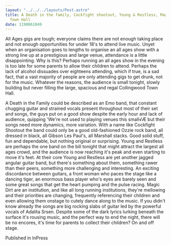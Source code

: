 ```yaml
---
layout: "../../../layouts/Post.astro"
title: A Death in the family, Cockfight shootout, Young & Restless, Magic Dirt - Collingwood
  Town Hall
date: 1190061049
---
```

All Ages gigs are tough; everyone claims there are not enough taking place and not enough opportunities for under 18's to attend live music. Unyet when an organisation goes to lengths to organise an all ages show with a strong line up at a prestigious and large venue, attendance is a little disappointing. Why is this? Perhaps running an all ages show in the evening is too late for some parents to allow their children to attend. Perhaps the lack of alcohol dissuades over eighteens attending, which if true, is a sad fact, that a vast majority of people are only attending gigs to get drunk, not for the music. Whatever the reasons, the audience is small tonight, slowly building but never filling the large, spacious and regal Collingwood Town Hall.

A Death in the Family could be described as an Emo band, that constant chugging guitar and strained vocals present throughout most of their set and songs, the guys put on a good show despite the early hour and lack of audience, quipping 'We're not used to playing venues this small√Æ but their songs need more dynamics, more variation. With a name like Cockfight Shootout the band could only be a good old-fashioned Ozzie rock band, all dressed in black, all Gibson Les Paul's, all Marshall stacks. Good solid stuff, fun and dependable, but nothing original or surprising. Young and Restless are perhaps the one band on the bill tonight that might attract the largest all ages crowd, and the audience is now reaching it's peak and even starting to move it's feet. At their core Young and Restless are yet another jagged angular guitar band, but there's something about them, something rawer than their peers, something more challenging and interesting. An exciting discordance between guitars, a front woman who paces the stage like a dancing tiger, an enormous bass player who's eyes are barely seen and some great songs that get the heart pumping and the pulse racing. Magic Dirt are an institution, and like all long running institutions, they're mellowing and their priorities are changing, frequently referencing their children and even allowing them onstage to cutely dance along to the music. If you didn't know already the songs are big rocking slabs of guitar led by the powerful vocals of Adalita Srsen. Despite some of the dark lyrics lurking beneath the surface it's rousing music, and the perfect way to end the night, there will be no encores, it's time for parents to collect their children? On and off stage.


Published in InPress
